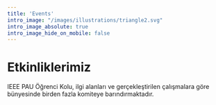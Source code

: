 ```yaml
---
title: 'Events'
intro_image: "/images/illustrations/triangle2.svg"
intro_image_absolute: true
intro_image_hide_on_mobile: false
---
```


# Etkinliklerimiz

IEEE PAU Öğrenci Kolu, ilgi alanları ve gerçekleştirilen çalışmalara göre bünyesinde birden fazla komiteye barındırmaktadır.
